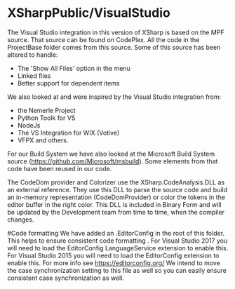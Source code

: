 # XSharpPublic/VisualStudio
The Visual Studio integration in this version of XSharp is based on the MPF source. That source can be found on CodePlex.
All the code in the ProjectBase folder comes from this source.
Some of this source has been altered to handle:
- The 'Show All Files' option in the menu
- Linked files
- Better support for dependent items

We also looked at and were inspired by the Visual Studio integration from:
- the Nemerle Project
- Python Toolk for VS
- NodeJs
- The VS Integration for WIX (Votive)
- VFPX and others.

For our Build System we have also looked at the Microsoft Build System source (https://github.com/Microsoft/msbuild).
Some elements from that code have been reused in our code.

The CodeDom provider and Colorizer use the XSharp.CodeAnalysis.DLL as an external reference.
They use this DLL to parse the source code and build an in-memory representation (CodeDomProvider) or color the tokens in
the editor buffer in the right color. This DLL is included in Binary Form and will be updated by the Development team from
time to time, when the compiler changes.


#Code formatting
We have added an .EditorConfig in the root of this folder. This helps to ensure consistent code formatting .
For Visual Studio 2017 you will need to load the EditorConfig LanguageService extension to enable this.
For Visual Studio 2015 you will need to load the EditorConfig extension to enable this.
For more info see https://editorconfig.org/
We intend to move the case synchronization setting to this file as well so you can easily ensure consistent case synchronization as well.